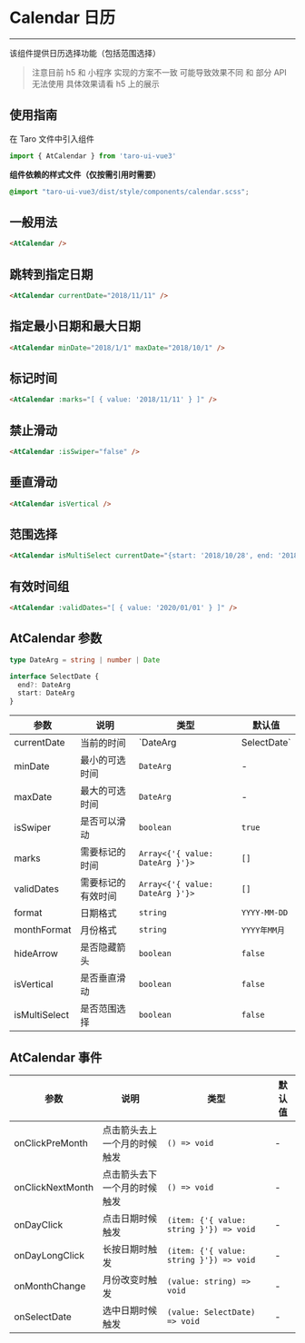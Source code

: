 # Calendar 日历

---

该组件提供日历选择功能（包括范围选择）

> 注意目前 h5 和 小程序 实现的方案不一致 可能导致效果不同 和 部分 API 无法使用 具体效果请看 h5 上的展示

## 使用指南

在 Taro 文件中引入组件

```typescript
import { AtCalendar } from 'taro-ui-vue3'
```

**组件依赖的样式文件（仅按需引用时需要）**

```scss
@import "taro-ui-vue3/dist/style/components/calendar.scss";
```

## 一般用法


```html
<AtCalendar />
```


## 跳转到指定日期


```html
<AtCalendar currentDate="2018/11/11" />
```


## 指定最小日期和最大日期


```html
<AtCalendar minDate="2018/1/1" maxDate="2018/10/1" />
```


## 标记时间


```html
<AtCalendar :marks="[ { value: '2018/11/11' } ]" />
```


## 禁止滑动


```html
<AtCalendar :isSwiper="false" />
```


## 垂直滑动


```html
<AtCalendar isVertical />
```


## 范围选择


```html
<AtCalendar isMultiSelect currentDate="{start: '2018/10/28', end: '2018/11/11'}"/>
```


## 有效时间组


```html
<AtCalendar :validDates="[ { value: '2020/01/01' } ]" />
```


## AtCalendar 参数

```ts
type DateArg = string | number | Date

interface SelectDate {
  end?: DateArg
  start: DateArg
}
```

| 参数          | 说明           | 类型                            | 默认值       |
| ------------- | -------------- | ------------------------------- | ------------ |
| currentDate   | 当前的时间     | `DateArg | SelectDate`          | `Date.now()` |
| minDate       | 最小的可选时间 | `DateArg`                       | -            |
| maxDate       | 最大的可选时间 | `DateArg`                       | -            |
| isSwiper      | 是否可以滑动   | `boolean`                       | `true`       |
| marks         | 需要标记的时间 | `Array<{'{ value: DateArg }'}>` | `[]`         |
| validDates    | 需要标记的有效时间 | `Array<{'{ value: DateArg }'}>` | `[]`      |
| format        | 日期格式       | `string`                        | `YYYY-MM-DD` |
| monthFormat   | 月份格式       | `string`                        | `YYYY年MM月` |
| hideArrow     | 是否隐藏箭头   | `boolean`                       | `false`      |
| isVertical    | 是否垂直滑动   | `boolean`                       | `false`      |
| isMultiSelect | 是否范围选择   | `boolean`                       | `false`      |

## AtCalendar 事件

| 参数             | 说明                         | 类型                                    | 默认值 |
| ---------------- | ---------------------------- | --------------------------------------- | ------ |
| onClickPreMonth  | 点击箭头去上一个月的时候触发 | `() => void`                            | -      |
| onClickNextMonth | 点击箭头去下一个月的时候触发 | `() => void`                            | -      |
| onDayClick       | 点击日期时候触发             | `(item: {'{ value: string }'}) => void` | -      |
| onDayLongClick   | 长按日期时触发               | `(item: {'{ value: string }'}) => void` | -      |
| onMonthChange    | 月份改变时触发               | `(value: string) => void`               | -      |
| onSelectDate     | 选中日期时候触发             | `(value: SelectDate) => void`               | -      |
